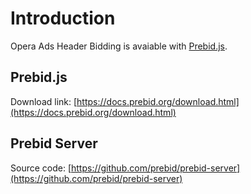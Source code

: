 # Introduction

Opera Ads Header Bidding is avaiable with [Prebid.js](https://prebid.org/).

## Prebid.js

Download link: [https://docs.prebid.org/download.html](https://docs.prebid.org/download.html)

## Prebid Server

Source code: [https://github.com/prebid/prebid-server](https://github.com/prebid/prebid-server)
